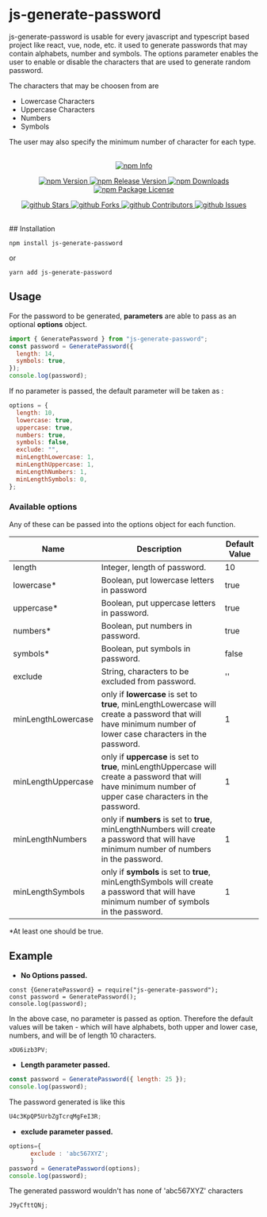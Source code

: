 <!-- prettier-ignore-start -->
<!-- SOMETHING AUTO-GENERATED BY TOOLS - START -->

# js-generate-password

js-generate-password is usable for every javascript and typescript based project like react, vue, node, etc. it used to generate passwords that may contain alphabets, number and symbols. The options parameter enables the user to enable or disable the characters that are used to generate random password.

The characters that may be choosen from are

- Lowercase Characters
- Uppercase Characters
- Numbers
- Symbols

The user may also specify the minimum number of character for each type.
<br />
<br />

<p align ="center">
  <a href="https://nodei.co/npm/js-generate-password" target="_blank">
    <img src="https://nodei.co/npm/js-generate-password.png" alt="npm Info" />
  </a>
</p>

<p align="center">
  <a href="http://npm.im/js-generate-password" target="_blank">
    <img src="https://img.shields.io/npm/v/js-generate-password.svg" alt="npm Version" />
  </a>
  <a href="http://npm.im/js-generate-password" target="_blank">
    <img src="https://img.shields.io/github/v/release/ahmadjoya/js-generate-password" alt="npm Release Version" />
  </a>
  <a href="http://npm.im/js-generate-password" target="_blank">
    <img src="https://img.shields.io/npm/dm/js-generate-password.svg" alt="npm Downloads" />
  </a>
  <a href="http://npm.im/js-generate-password" target="_blank">
    <img src="https://img.shields.io/npm/l/js-generate-password.svg" alt="npm Package License" />
  </a>
</p>

<p align="center">
  <a href="https://github.com/ahmadjoya/js-generate-password/stargazers" target="_blank">
    <img src="https://img.shields.io/github/stars/ahmadjoya/js-generate-password" alt="github Stars" />
  </a>
  <a href="https://github.com/ahmadjoya/js-generate-password/network/members" target="_blank">
    <img src="https://img.shields.io/github/forks/ahmadjoya/js-generate-password" alt="github Forks" />
  </a>
  <a href="https://github.com/ahmadjoya/js-generate-password/stargazers" target="_blank">
    <img src="https://img.shields.io/github/contributors/ahmadjoya/js-generate-password" alt="github Contributors" />
  </a>
  <a href="https://github.com/ahmadjoya/js-generate-password/issues" target="_blank">
    <img src="https://img.shields.io/github/issues/ahmadjoya/js-generate-password" alt="github Issues" />
  </a>
</p>

<br />
## Installation

`npm install js-generate-password`

or

`yarn add js-generate-password`

## Usage

For the password to be generated, **parameters** are able to pass as an optional **options** object.

```javascript
import { GeneratePassword } from "js-generate-password";
const password = GeneratePassword({
  length: 14,
  symbols: true,
});
console.log(password);
```

If no parameter is passed, the default parameter will be taken as :

```javascript
options = {
  length: 10,
  lowercase: true,
  uppercase: true,
  numbers: true,
  symbols: false,
  exclude: "",
  minLengthLowercase: 1,
  minLengthUppercase: 1,
  minLengthNumbers: 1,
  minLengthSymbols: 0,
};
```

### Available options

Any of these can be passed into the options object for each function.

| Name               | Description                                                                                                                                                 | Default Value |
| ------------------ | ----------------------------------------------------------------------------------------------------------------------------------------------------------- | ------------- |
| length             | Integer, length of password.                                                                                                                                | 10            |
| lowercase\*        | Boolean, put lowercase letters in password                                                                                                                  | true          |
| uppercase\*        | Boolean, put uppercase letters in password.                                                                                                                 | true          |
| numbers\*          | Boolean, put numbers in password.                                                                                                                           | true          |
| symbols\*          | Boolean, put symbols in password.                                                                                                                           | false         |
| exclude            | String, characters to be excluded from password.                                                                                                            | ''            |
| minLengthLowercase | only if **lowercase** is set to **true**, minLengthLowercase will create a password that will have minimum number of lower case characters in the password. | 1             |
| minLengthUppercase | only if **uppercase** is set to **true**, minLengthUppercase will create a password that will have minimum number of upper case characters in the password. | 1             |
| minLengthNumbers   | only if **numbers** is set to **true**, minLengthNumbers will create a password that will have minimum number of numbers in the password.                   | 1             |
| minLengthSymbols   | only if **symbols** is set to **true**, minLengthSymbols will create a password that will have minimum number of symbols in the password.                   | 1             |

\*At least one should be true.

## Example

- **No Options passed.**

```javscript
const {GeneratePassword} = require("js-generate-password");
const password = GeneratePassword();
console.log(password);
```

In the above case, no parameter is passed as option. Therefore the default values will be taken - which will have alphabets, both upper and lower case, numbers, and will be of length 10 characters.

```javascript
xDU6izb3PV;
```

- **Length parameter passed.**

```javascript
const password = GeneratePassword({ length: 25 });
console.log(password);
```

The password generated is like this

```javascript
U4c3KpQP5UrbZgTcrqMgFeI3R;
```

- **exclude parameter passed.**

```javascript
options={
      exclude : 'abc567XYZ';
      }
password = GeneratePassword(options);
console.log(password);
```

The generated password wouldn't has none of 'abc567XYZ' characters

```javascript
J9yCfttQNj;
```
